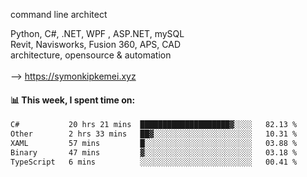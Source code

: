 command line architect

Python, C#, .NET, WPF , ASP.NET, mySQL <br>
Revit, Navisworks, Fusion 360, APS, CAD <br>
architecture, opensource & automation<br>
<br>
--> https://symonkipkemei.xyz

#### 📊 This week, I spent time on:
<!--START_SECTION:waka-->

```txt
C#           20 hrs 21 mins  ████████████████████▓░░░░   82.13 %
Other        2 hrs 33 mins   ██▓░░░░░░░░░░░░░░░░░░░░░░   10.31 %
XAML         57 mins         █░░░░░░░░░░░░░░░░░░░░░░░░   03.88 %
Binary       47 mins         ▓░░░░░░░░░░░░░░░░░░░░░░░░   03.18 %
TypeScript   6 mins          ░░░░░░░░░░░░░░░░░░░░░░░░░   00.41 %
```

<!--END_SECTION:waka-->

